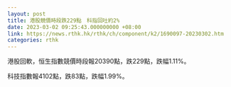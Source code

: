 ```yaml
---
layout: post
title: 港股競價時段跌229點　科指回吐約2%
date: 2023-03-02 09:25:43.000000000 +08:00
link: https://news.rthk.hk/rthk/ch/component/k2/1690097-20230302.htm
categories: rthk
---
```


港股回軟，恒生指數競價時段報20390點，跌229點，跌幅1.11%。

科技指數報4102點，跌83點，跌幅1.99%。
